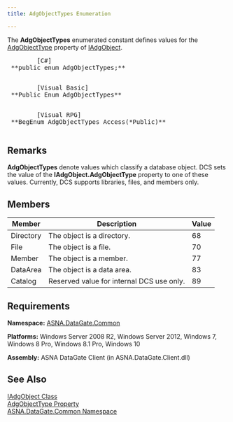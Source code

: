 ```yaml
---
title: AdgObjectTypes Enumeration

---
```


The <span> **AdgObjectTypes** </span> enumerated constant defines values for the [ AdgObjectType](iadg-object-class-adg-object-type-property.html) property of [IAdgObject](iadg-object-class.html). 
<pre class="prettyprint">        <span class="lang">[C#]</span>
 **public enum AdgObjectTypes;** 
      </pre>
<pre class="prettyprint">        <span class="lang">[Visual Basic] </span>
 **Public Enum AdgObjectTypes** 
      </pre>
<pre class="prettyprint">
        <span class="lang">[Visual RPG]</span>
 **BegEnum AdgObjectTypes Access(*Public)** 
      </pre>

## Remarks

**AdgObjectTypes** denote values which classify a database object. DCS sets the value of the **IAdgObject.AdgObjectType** property to one of these values. Currently, DCS supports libraries, files, and members only. 
## Members



| Member | Description | Value |
| ---- | ---- | ---- |
| Directory | The object is a directory. | 68 |
| File | The object is a file. | 70 |
| Member | The object is a member. | 77 |
| DataArea | The object is a data area. | 83 |
| Catalog | Reserved value for internal DCS use only. | 89 |



## Requirements

**Namespace:** [ASNA.DataGate.Common](datagate-common-namespace.html) 

**Platforms:** Windows Server 2008 R2, Windows Server 2012, Windows 7, Windows 8 Pro, Windows 8.1 Pro, Windows 10

**Assembly:** ASNA DataGate Client (in ASNA.DataGate.Client.dll)
## See Also


[IAdgObject Class<br />](iadg-object-class.html)
[AdgObjectType Property](iadg-object-class-adg-object-type-property.html)
      <br />
[ASNA.DataGate.Common Namespace](datagate-common-namespace.html)

